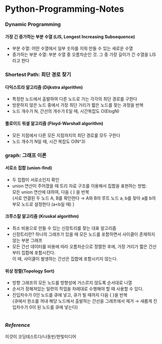 # Python-Programming-Notes

### Dynamic Programming
#### 가장 긴 증가하는 부분 수열 (LIS, Longest Increasing Subsequence)
- 부분 수열: 어떤 수열에서 일부 숫자를 지워 만들 수 있는 새로운 수열
- 증가하는 부분 수열: 부분 수열 중 오름차순인 것. 그 중 가장 길이가 긴 수열을 LIS라고 한다

### Shortest Path: 최단 경로 찾기
#### 다익스트라 알고리즘 (Dijkstra algorithm)
- 특정한 노드에서 출발하여 다른 노드로 가는 각각의 최단 경로를 구한다
- 방문하지 않은 노드 중에서 가장 최단 거리가 짧은 노드를 찾는 과정을 반복
- 노드 개수가 N, 간선의 개수가 E일 때, 시간복잡도 O(ElogN)

#### 플로이드 워셜 알고리즘 (Floyd-Warshall algorithm)
- 모든 지점에서 다른 모든 지점까지의 최단 경로를 모두 구한다
- 노드 개수가 N일 때, 시간 복잡도 O(N^3)

### graph: 그래프 이론
#### 서로소 집합 (union-find)
- 두 집합이 서로소인지 확인
- union 연산이 주어졌을 때 트리 자료 구조를 이용해서 집합을 표현하는 방법:  
  모든 union 연산에 대하여, 다음 { } 을 반복  
  {서로 연결된 두 노드 A, B를 확인한다
   → A와 B의 루트 노드 a, b를 찾아 a를 b의 부모 노드로 설정한다 (a<b일 때) }
     
#### 크루스칼 알고리즘 (Kruskal algorithm)
- 최소 비용으로 만들 수 있는 신장트리를 찾는 대표 알고리즘
- 신장트리란? 하나의 그래프가 있을 때 모든 노드를 포함하면서 사이클이 존재하지 않는 부분 그래프
- 모든 간선 데이터를 비용에 따라 오름차순으로 정렬한 후에, 가장 거리가 짧은 간선부터 집합에 포함시킨다.  
  이 때, 사이클이 발생하는 간선은 집합에 포함시키지 않는다.
  
#### 위상 정렬(Topology Sort)
- 방향 그래프의 모든 노드를 방향성에 거스르지 않도록 순서대로 나열
- 순서가 정해져있는 일련의 작업을 차례대로 수행해야 할 때 사용할 수 있다.
- 진입차수가 0인 노드를 큐에 넣고, 큐가 빌 때까지 다음 { }을 반복  
  {큐에서 원소를 꺼내 해당 노드에서 출발하는 간선을 그래프에서 제거 → 새롭게 진입차수가 0이 된 노드를 큐에 넣는다}

#
### _Reference_  
이것이 코딩테스트다/나동빈/한빛미디어  
